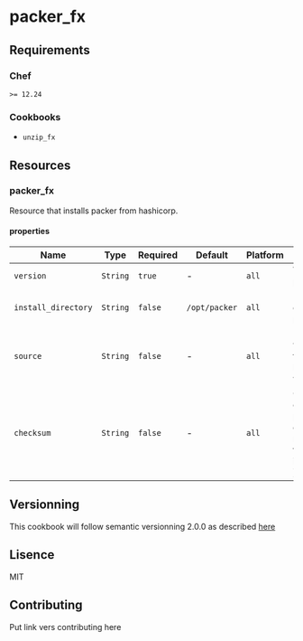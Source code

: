 # packer_fx
## Requirements
### Chef
`>= 12.24`

### Cookbooks
* `unzip_fx`

## Resources
### packer_fx
Resource that installs packer from hashicorp.
#### properties
| Name | Type | Required | Default | Platform | Description |
| ---- | ---- | -------- | ------- | -------- | ----------- |
| `version` | `String` | `true` | - | `all` | Version of packer |
| `install_directory` | `String` | `false` | `/opt/packer` | `all` | Instalation directory for packer |
| `source` | `String` | `false` | - | `all` | If not set, it will fetch it from hashicorp's website |
| `checksum` | `String` | `false` | - | `all` | Checksum of the packer download ( needed for full idempotency ) |

## Versionning
This cookbook will follow semantic versionning 2.0.0 as described [here](https://semver.org/)

## Lisence
MIT

## Contributing
Put link vers contributing here
